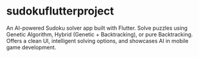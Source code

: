 # sudokuflutterproject
An AI-powered Sudoku solver app built with Flutter. Solve puzzles using Genetic Algorithm, Hybrid (Genetic + Backtracking), or pure Backtracking. Offers a clean UI, intelligent solving options, and showcases AI in mobile game development.
